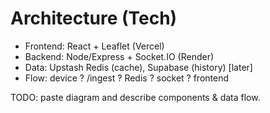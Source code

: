 # Architecture (Tech)
- Frontend: React + Leaflet (Vercel)
- Backend: Node/Express + Socket.IO (Render)
- Data: Upstash Redis (cache), Supabase (history) [later]
- Flow: device ? /ingest ? Redis ? socket ? frontend

TODO: paste diagram and describe components & data flow.
